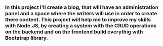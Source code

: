 #

##

###

### In this project I'll create a blog, that will have an administration panel and a space where the writers will use in order to create there content. This project will help me to improve my skills with Node.JS, by creating a system with the CRUD operations on the backend and on the frontend build everythig with Bootstrap library.
